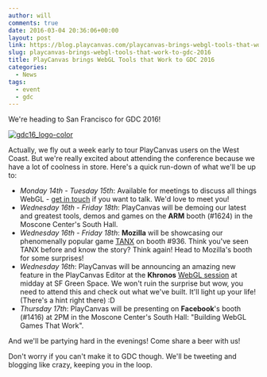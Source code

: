 ```yaml
---
author: will
comments: true
date: 2016-03-04 20:36:06+00:00
layout: post
link: https://blog.playcanvas.com/playcanvas-brings-webgl-tools-that-work-to-gdc-2016/
slug: playcanvas-brings-webgl-tools-that-work-to-gdc-2016
title: PlayCanvas brings WebGL Tools that Work to GDC 2016
categories:
  - News
tags:
  - event
  - gdc
---
```


We're heading to San Francisco for GDC 2016!

[![gdc16_logo-color](/img/gdc16_logo-color.png)](/img/gdc16_logo-color.png)

Actually, we fly out a week early to tour PlayCanvas users on the West Coast. But we're really excited about attending the conference because we have a lot of coolness in store. Here's a quick run-down of what we'll be up to:

- _Monday 14th - Tuesday 15th_: Available for meetings to discuss all things WebGL - [get in touch](https://twitter.com/playcanvas) if you want to talk. We'd love to meet you!
- _Wednesday 16th - Friday 18th_: PlayCanvas will be demoing our latest and greatest tools, demos and games on the **ARM** booth (#1624) in the Moscone Center's South Hall.
- _Wednesday 16th - Friday 18th_: **Mozilla** will be showcasing our phenomenally popular game [TANX](https://tanx.io/) on booth #936. Think you've seen TANX before and know the story? Think again! Head to Mozilla's booth for some surprises!
- _Wednesday 16th_: PlayCanvas will be announcing an amazing new feature in the PlayCanvas Editor at the **Khronos** [WebGL session](https://www.eventbrite.ca/e/webgl-gltf-session-tickets-21382183687) at midday at SF Green Space. We won't ruin the surprise but wow, you need to attend this and check out what we've built. It'll light up your life! (There's a hint right there) :D
- _Thursday 17th_: PlayCanvas will be presenting on **Facebook**'s booth (#1416) at 2PM in the Moscone Center's South Hall: "Building WebGL Games That Work".

And we'll be partying hard in the evenings! Come share a beer with us!

Don't worry if you can't make it to GDC though. We'll be tweeting and blogging like crazy, keeping you in the loop.

